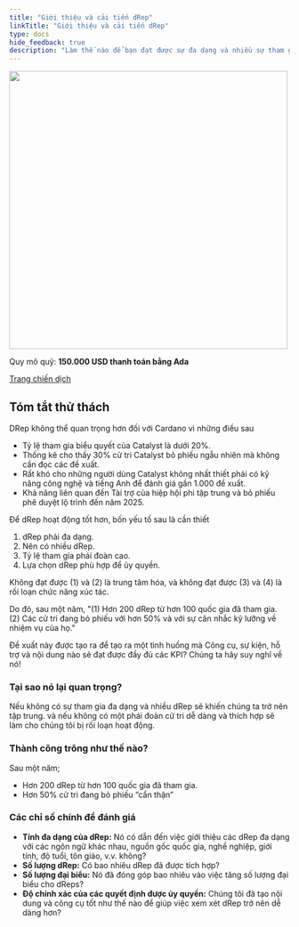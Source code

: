 ```yaml
---
title: "Giới thiệu và cải tiến dRep"
linkTitle: "Giới thiệu và cải tiến dRep"
type: docs
hide_feedback: true
description: "Làm thế nào để bạn đạt được sự đa dạng và nhiều sự tham gia vào dRep cũng như phái đoàn cử tri dễ dàng và thích hợp?"
---
```


<img src="https://cardano.ideascale.com/community-library/accounts/93/936143/Public/11-dRep-improvement-and-onboarding-150000-cce6a6.png" style="width:500px;height500px">

Quy mô quỹ: **150.000 USD thanh toán bằng Ada**

[Trang chiến dịch](https://cardano.ideascale.com/c/campaigns/26601/about)

## Tóm tắt thử thách

DRep không thể quan trọng hơn đối với Cardano vì những điều sau

- Tỷ lệ tham gia biểu quyết của Catalyst là dưới 20%.
- Thống kê cho thấy 30% cử tri Catalyst bỏ phiếu ngẫu nhiên mà không cần đọc các đề xuất.
- Rất khó cho những người dùng Catalyst không nhất thiết phải có kỹ năng công nghệ và tiếng Anh để đánh giá gần 1.000 đề xuất.
- Khả năng liên quan đến Tài trợ của hiệp hội phi tập trung và bỏ phiếu phê duyệt lộ trình đến năm 2025.

Để dRep hoạt động tốt hơn, bốn yếu tố sau là cần thiết

1. dRep phải đa dạng.
2. Nên có nhiều dRep.
3. Tỷ lệ tham gia phái đoàn cao.
4. Lựa chọn dRep phù hợp để ủy quyền.

Không đạt được (1) và (2) là trung tâm hóa, và không đạt được (3) và (4) là rối loạn chức năng xúc tác.

Do đó, sau một năm, "(1) Hơn 200 dRep từ hơn 100 quốc gia đã tham gia. (2) Các cử tri đang bỏ phiếu với hơn 50% và với sự cân nhắc kỹ lưỡng về nhiệm vụ của họ."

Đề xuất này được tạo ra để tạo ra một tình huống mà Công cụ, sự kiện, hỗ trợ và nội dung nào sẽ đạt được đầy đủ các KPI? Chúng ta hãy suy nghĩ về nó!

### Tại sao nó lại quan trọng?

Nếu không có sự tham gia đa dạng và nhiều dRep sẽ khiến chúng ta trở nên tập trung. và nếu không có một phái đoàn cử tri dễ dàng và thích hợp sẽ làm cho chúng tôi bị rối loạn hoạt động.

### Thành công trông như thế nào?

Sau một năm;

- Hơn 200 dRep từ hơn 100 quốc gia đã tham gia.
- Hơn 50% cử tri đang bỏ phiếu “cẩn thận”

### Các chỉ số chính để đánh giá

- **Tính đa dạng của dRep:** Nó có dẫn đến việc giới thiệu các dRep đa dạng với các ngôn ngữ khác nhau, nguồn gốc quốc gia, nghề nghiệp, giới tính, độ tuổi, tôn giáo, v.v. không?
- **Số lượng dRep:** Có bao nhiêu dRep đã được tích hợp?
- **Số lượng đại biểu:** Nó đã đóng góp bao nhiêu vào việc tăng số lượng đại biểu cho dReps?
- **Độ chính xác của các quyết định được ủy quyền:** Chúng tôi đã tạo nội dung và công cụ tốt như thế nào để giúp việc xem xét dRep trở nên dễ dàng hơn?
